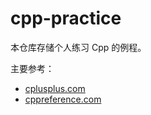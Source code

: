 # cpp-practice

本仓库存储个人练习 Cpp 的例程。

主要参考：

- [cplusplus.com](https://cplusplus.com/)
- [cppreference.com](https://en.cppreference.com/)
